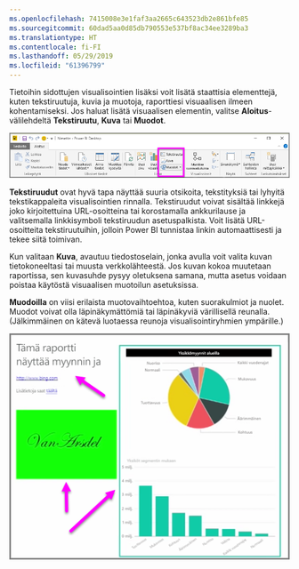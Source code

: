 ```yaml
---
ms.openlocfilehash: 7415008e3e1faf3aa2665c643523db2e861bfe85
ms.sourcegitcommit: 60dad5aa0d85db790553e537bf8ac34ee3289ba3
ms.translationtype: HT
ms.contentlocale: fi-FI
ms.lasthandoff: 05/29/2019
ms.locfileid: "61396799"
---
```

Tietoihin sidottujen visualisointien lisäksi voit lisätä staattisia elementtejä, kuten tekstiruutuja, kuvia ja muotoja, raporttiesi visuaalisen ilmeen kohentamiseksi. Jos haluat lisätä visuaalisen elementin, valitse **Aloitus**-välilehdeltä **Tekstiruutu**, **Kuva** tai **Muodot**.

![](media/3-10-create-shapes-images/3-10_1.png)

**Tekstiruudut** ovat hyvä tapa näyttää suuria otsikoita, tekstityksiä tai lyhyitä tekstikappaleita visualisointien rinnalla. Tekstiruudut voivat sisältää linkkejä joko kirjoitettuina URL-osoitteina tai korostamalla ankkurilause ja valitsemalla linkkisymboli tekstiruudun asetuspalkista. Voit lisätä URL-osoitteita tekstiruutuihin, jolloin Power BI tunnistaa linkin automaattisesti ja tekee siitä toimivan.

Kun valitaan **Kuva**, avautuu tiedostoselain, jonka avulla voit valita kuvan tietokoneeltasi tai muusta verkkolähteestä. Jos kuvan kokoa muutetaan raportissa, sen kuvasuhde pysyy oletuksena samana, mutta asetus voidaan poistaa käytöstä visuaalisen muotoilun asetuksissa.

**Muodoilla** on viisi erilaista muotovaihtoehtoa, kuten suorakulmiot ja nuolet. Muodot voivat olla läpinäkymättömiä tai läpinäkyviä värillisellä reunalla. (Jälkimmäinen on kätevä luotaessa reunoja visualisointiryhmien ympärille.)

![](media/3-10-create-shapes-images/3-10_2.png)

